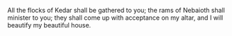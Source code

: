 All the flocks of Kedar shall be gathered to you; the rams of Nebaioth shall minister to you; they shall come up with acceptance on my altar, and I will beautify my beautiful house.
